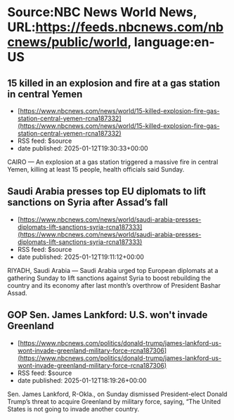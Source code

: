 # Source:NBC News World News, URL:https://feeds.nbcnews.com/nbcnews/public/world, language:en-US

## 15 killed in an explosion and fire at a gas station in central Yemen
 - [https://www.nbcnews.com/news/world/15-killed-explosion-fire-gas-station-central-yemen-rcna187332](https://www.nbcnews.com/news/world/15-killed-explosion-fire-gas-station-central-yemen-rcna187332)
 - RSS feed: $source
 - date published: 2025-01-12T19:30:33+00:00

CAIRO — An explosion at a gas station triggered a massive fire in central Yemen, killing at least 15 people, health officials said Sunday.

## Saudi Arabia presses top EU diplomats to lift sanctions on Syria after Assad’s fall
 - [https://www.nbcnews.com/news/world/saudi-arabia-presses-diplomats-lift-sanctions-syria-rcna187333](https://www.nbcnews.com/news/world/saudi-arabia-presses-diplomats-lift-sanctions-syria-rcna187333)
 - RSS feed: $source
 - date published: 2025-01-12T19:11:12+00:00

RIYADH, Saudi Arabia — Saudi Arabia urged top European diplomats at a gathering Sunday to lift sanctions against Syria to boost rebuilding the country and its economy after last month’s overthrow of President Bashar Assad.

## GOP Sen. James Lankford: U.S. won't invade Greenland
 - [https://www.nbcnews.com/politics/donald-trump/james-lankford-us-wont-invade-greenland-military-force-rcna187306](https://www.nbcnews.com/politics/donald-trump/james-lankford-us-wont-invade-greenland-military-force-rcna187306)
 - RSS feed: $source
 - date published: 2025-01-12T18:19:26+00:00

Sen. James Lankford, R-Okla., on Sunday dismissed President-elect Donald Trump’s threat to acquire Greenland by military force, saying, “The United States is not going to invade another country.


